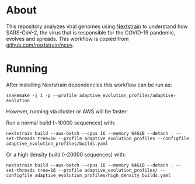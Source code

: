 # About

This repository analyzes viral genomes using [Nextstrain](https://nextstrain.org) to understand how SARS-CoV-2, the virus that is responsible for the COVID-19 pandemic, evolves and spreads. This workflow is copied from [github.com/nextstrain/ncov](https://github.com/nextstrain/ncov).

# Running

After installing Nextstrain dependencies this workflow can be run as:
```
snakemake -j 1 -p --profile adaptive_evolution_profiles/adaptive-evolution
```

However, running via cluster or AWS will be faster:

Run a normal build (~10000 sequences) with:
```
nextstrain build --aws-batch --cpus 16 --memory 64GiB --detach . --set-threads tree=16 --profile adaptive_evolution_profiles --configfile adaptive_evolution_profiles/builds.yaml
```

Or a high density build (~20000 sequences) with:
```
nextstrain build --aws-batch --cpus 16 --memory 64GiB --detach . --set-threads tree=16 --profile adaptive_evolution_profiles/ --configfile adaptive_evolution_profiles/high_density_builds.yaml
```
